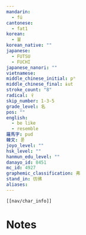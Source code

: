 ```yaml
---
mandarin:
  - fú
cantonese:
  - fat1
korean:
  - 불
korean_native: ""
japanese:
  - FUTSU
  - FUCHI
japanese_nanori: ""
vietnamese:
middle_chinese_initial: pʰ
middle_chinese_final: ɨut
stroke_count: "8"
radical: 彳
skip_number: 1-3-5
grade_level: 名
pos: ""
english:
  - be like
  - resemble
羅馬字: pud
韓文: 푿
joyo_level: ""
hsk_level: ""
hanmun_edu_level: ""
danayo_id: 8451
mc_id: 4927
graphemic_classification: 弗
stand_in: 彷彿
aliases:
---
```

```meta-bind-embed
[[nav/char_info]]
```

# Notes

